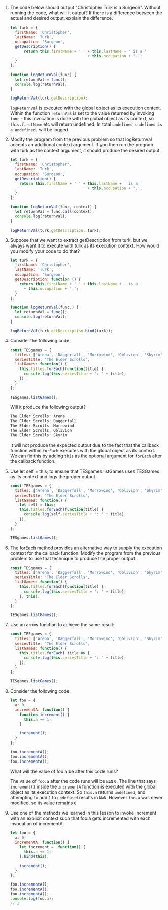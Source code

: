 1. The code below should output "Christopher Turk is a Surgeon". Without running the code, what will it output? If there is a difference between the actual and desired output, explain the difference.

    ```JavaScript
    let turk = {
      firstName: 'Christopher',
      lastName: 'Turk',
      occupation: 'Surgeon',
      getDescription() {
          return this.firstName + ' ' + this.lastName + ' is a '
                                      + this.occupation + '.';
      }
    };

    function logReturnVal(func) {
      let returnVal = func();
      console.log(returnVal);
    }

    logReturnVal(turk.getDescription);
    ```

    `logReturnVal` is executed with the global object as its execution context.  Within the function `returnVal` is set to the value returned by invoking `func` - this invocation is done with the global object as its context, so `this.firstName` etc will return undefined. In total `undefined undefined is a undefined.` will be logged.

1. Modify the program from the previous problem so that logReturnVal accepts an additional context argument. If you then run the program with turk as the context argument, it should produce the desired output.

    ```JavaScript
    let turk = {
      firstName: 'Christopher',
      lastName: 'Turk',
      occupation: 'Surgeon',
      getDescription() {
        return this.firstName + ' ' + this.lastName + ' is a '
                                      + this.occupation + '.';
      }
    };

    function logReturnVal(func, context) {
      let returnVal = func.call(context);
      console.log(returnVal);
    }

    logReturnVal(turk.getDescription, turk);
    ```
1. Suppose that we want to extract getDescription from turk, but we always want it to execute with turk as its execution context. How would you modify your code to do that?
    ```JavaScript
    let turk = {
      firstName: 'Christopher',
      lastName: 'Turk',
      occupation: 'Surgeon',
      getDescription: function () {
        return this.firstName + ' ' + this.lastName + ' is a '
          + this.occupation + '.';
      }
    };

    function logReturnVal(func,) {
      let returnVal = func();
      console.log(returnVal);
    }

    logReturnVal(turk.getDescription.bind(turk));
    ```
1. Consider the following code:
    ```JavaScript
    const TESgames = {
      titles: ['Arena', 'Daggerfall', 'Morrowind', 'Oblivion', 'Skyrim'],
      seriesTitle: 'The Elder Scrolls',
      listGames: function() {
        this.titles.forEach(function(title) {
          console.log(this.seriesTitle + ': ' + title);
        });
      }
    };

    TESgames.listGames();
    ```
    Will it produce the following output?
    ```JavaScript
    The Elder Scrolls: Arena
    The Elder Scrolls: Daggerfall
    The Elder Scrolls: Morrowind
    The Elder Scrolls: Oblivion
    The Elder Scrolls: Skyrim
    ```

    It will not produce the expected output due to the fact that the callback function within `forEach` executes with the global object as its context.  We can fix this by adding `this` as the optional argument for `forEach` after the callback function.

1. Use let self = this; to ensure that TESgames.listGames uses TESGames as its context and logs the proper output.

    ```JavaScript
    const TESgames = {
      titles: ['Arena', 'Daggerfall', 'Morrowind', 'Oblivion', 'Skyrim'],
      seriesTitle: 'The Elder Scrolls',
      listGames: function() {
        let self = this;
        this.titles.forEach(function(title) {
          console.log(self.seriesTitle + ': ' + title);
        });
      }
    };

    TESgames.listGames();
    ```

1. The forEach method provides an alternative way to supply the execution context for the callback function. Modify the program from the previous problem to use that technique to produce the proper output:
    ```JavaScript
    const TESgames = {
      titles: ['Arena', 'Daggerfall', 'Morrowind', 'Oblivion', 'Skyrim'],
      seriesTitle: 'The Elder Scrolls',
      listGames: function() {
        this.titles.forEach(function(title) {
          console.log(this.seriesTitle + ': ' + title);
        }, this);
      }
    };

    TESgames.listGames();
    ```

1. Use an arrow function to achieve the same result:
    ```JavaScript
    const TESgames = {
      titles: ['Arena', 'Daggerfall', 'Morrowind', 'Oblivion', 'Skyrim'],
      seriesTitle: 'The Elder Scrolls',
      listGames: function() {
        this.titles.forEach( title => {
          console.log(this.seriesTitle + ': ' + title);
        });
      }
    };

    TESgames.listGames();
    ```
1. Consider the following code:
    ```JavaScript
    let foo = {
      a: 0,
      incrementA: function() {
        function increment() {
          this.a += 1;
        }

        increment();
      }
    };

    foo.incrementA();
    foo.incrementA();
    foo.incrementA();
    ``` 
    What will the value of foo.a be after this code runs?

    The value of `foo.a` after the code runs will be ~~`NaN`~~ `0`.  The line that says `increment()` inside the `incrementA` function is executed with the global object as its execution context.  So `this.a` returns `undefined`, and attempting to add `1` to `undefined` results in `NaN`.  However `foo.a` was never modified, so its value remains `0`

1. Use one of the methods we learned in this lesson to invoke increment with an explicit context such that foo.a gets incremented with each invocation of incrementA.
    ```JavaScript
    let foo = {
      a: 0,
      incrementA: function() {
        let increment =  function() {
          this.a += 1;
        }.bind(this);

        increment();
      }
    };

    foo.incrementA();
    foo.incrementA();
    foo.incrementA();
    console.log(foo.a);
    // 3
    ```